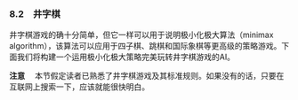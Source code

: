 ### 8.2　井字棋

井字棋游戏的确十分简单，但它一样可以用于说明极小化极大算法（minimax algorithm），该算法可以应用于四子棋、跳棋和国际象棋等更高级的策略游戏。下面我们将构建一个运用极小化极大策略完美玩转井字棋游戏的AI。



**注意** 　本节假定读者已熟悉了井字棋游戏及其标准规则。如果没有的话，只要在互联网上搜索一下，应该就能很快明白。



